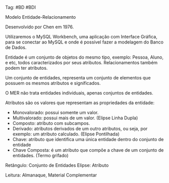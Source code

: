 Tag: #BD #BDI

Modelo Entidade-Relacionamento

Desenvolvido por Chen em 1976.

Utilizaremos o MySQL Workbench, uma aplicação com Interface Gráfica, para se conectar ao MySQL e onde é possível fazer a modelagem do Banco de Dados.

Entidade é um conjunto de objetos do mesmo tipo, exemplo: Pessoa, Aluno, e etc, todos caracterizados por seus atributos. Relacionamentos também podem ter atributos.

Um conjunto de entidades, representa um conjunto de elementos que possuem os mesmos atributos e significados.

O MER não trata entidades individuais, apenas conjuntos de entidades.

Atributos são os valores que representam as propriedades da entidade:
* Monovalorado: possui somente um valor.
* Multivalorado: possui mais de um valor. (Elipse Linha Dupla)
* Composto: atributo com subcampos.
* Derivado: atributos derivados de um outro atributos, ou seja, por exemplo: um atributo calculado. (Elipse Pontilhada)
* Chave: atributo que identifica uma única entidade dentro do conjunto de entidade
* Chave Composta: é um atributo que compõe a chave de um conjunto de entidades. (Termo grifado)

Retângulo: Conjunto de Entidades
Elipse: Atributo

Leitura: Almanaque, Material Complementar
